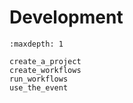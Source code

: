 # Development

```{toctree}
:maxdepth: 1

create_a_project
create_workflows
run_workflows
use_the_event
```